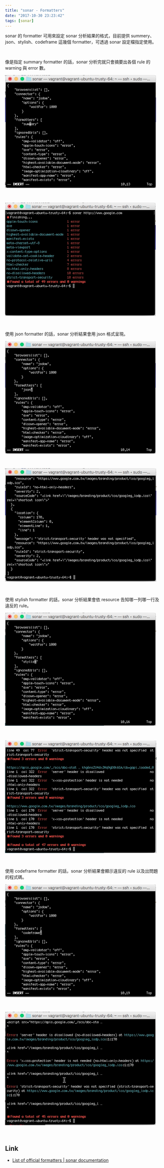 ```yaml
---
title: "sonar - Formatters"
date: "2017-10-30 23:23:42"
tags: [sonar]
---
```



sonar 的 formatter 可用來設定 sonar 分析結果的格式，目前提供 summery、json、stylish、codeframe 這幾個 formatter，可透過 sonar 設定檔指定使用。  

<!-- More -->

<br/>


像是指定 summary formatter 的話，sonar 分析完就只會摘要出各個 rule 的 warning 與 error 數。   

![1.png](1.png)

<br/>


![2.png](2.png)

<br/>


使用 json formatter 的話，sonar 分析結果會用 json 格式呈現。  

![3.png](3.png)

<br/>


![4.png](4.png)

<br/>


使用 stylish formatter 的話，sonar 分析結果會依 resource 告知哪一列哪一行及違反的 rule。   

![5.png](5.png)

<br/>



![6.png](6.png)

<br/>


使用 codeframe formatter 的話，sonar 分析結果會顯示違反的 rule 以及出問題的程式碼。  

![7.png](7.png)

<br/>



![8.png](8.png)

<br/>


Link
----
* [List of official formatters | sonar documentation](https://sonarwhal.com/docs/user-guide/formatters/)
